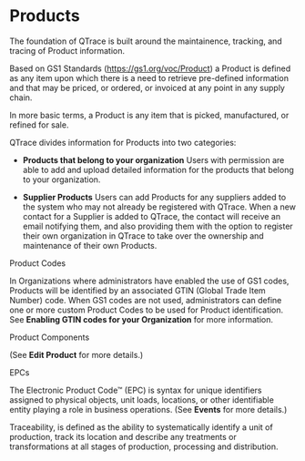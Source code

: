 # Products

The foundation of QTrace is built around the maintainence, tracking, and tracing of Product information.

Based on GS1 Standards (https://gs1.org/voc/Product) a Product is defined as any item upon which there is a need to retrieve pre-defined information and that may be priced, or ordered, or invoiced at any point in any supply chain.

In more basic terms, a Product is any item that is picked, manufactured, or refined for sale.

QTrace divides information for Products into two categories:

- **Products that belong to your organization** Users with permission are able to add and upload detailed information for the products that belong to your organization.

- **Supplier Products** Users can add Products for any suppliers added to the system who may not already be registered with QTrace.  When a new contact for a Supplier is added to QTrace, the contact will receive an email notifying them, and also providing them with the option to register their own organization in QTrace to take over the ownership and maintenance of their own Products.

Product Codes

In Organizations where administrators have enabled the use of GS1 codes, Products will be identified by an associated GTIN (Global Trade Item Number) code. When GS1 codes are not used, administrators can define one or more custom Product Codes to be used for Product identification. See **Enabling GTIN codes for your Organization** for more information.

Product Components

(See **Edit Product** for more details.)

EPCs

The Electronic Product Code™ (EPC) is syntax for unique identifiers assigned to physical objects, unit loads, locations, or other identifiable entity playing a role in business operations. (See **Events** for more details.)


Traceability, is defined as the ability to systematically identify a unit of production, track its location and describe any treatments or transformations at all stages of production, processing and distribution.








